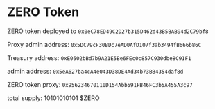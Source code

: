 # ZERO Token

ZERO token deployed to `0x0eC78ED49C2D27b315D462d43B5BAB94d2C79bf8`

Proxy admin address: `0x5DC79cF30BDc7eAD0AfD107f3ab3494fB666b86C`

Treasury address: `0xE0502bBd7b9A21E5Be6FEc0c857C930dbe8C91F1`

admin address: `0x5eA627ba4cA4e043D38DE4Ad34b73BB4354daf8d`

ZERO token proxy: `0x956234670110D154Abb591FB46FC3b5A455A3c97`

total supply: 10101010101 $ZERO
